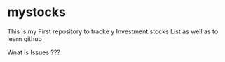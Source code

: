 # mystocks
This is my First repository to tracke y Investment stocks List as well as to learn github


Wnat is Issues ???


